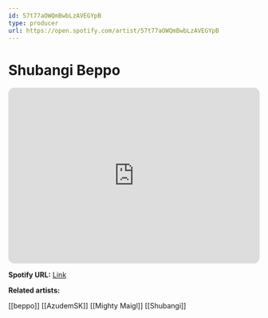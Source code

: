 ```yaml
---
id: 57t77aOWQmBwbLzAVEGYpB
type: producer
url: https://open.spotify.com/artist/57t77aOWQmBwbLzAVEGYpB
---
```

# Shubangi Beppo

<iframe style="border-radius:12px" src="https://open.spotify.com/embed/artist/57t77aOWQmBwbLzAVEGYpB" width="100%" height="352" frameBorder="0" allowfullscreen="" allow="autoplay; clipboard-write; encrypted-media; fullscreen; picture-in-picture" loading="lazy"></iframe>

**Spotify URL:** [Link](https://open.spotify.com/artist/57t77aOWQmBwbLzAVEGYpB)

**Related artists:**

[[beppo]]
[[AzudemSK]]
[[Mighty Maigl]]
[[Shubangi]]
